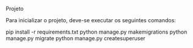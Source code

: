 Projeto

Para inicializar o projeto, deve-se executar os seguintes comandos:

pip install -r requirements.txt
python manage.py makemigrations
python manage.py migrate
python manage.py createsuperuser
